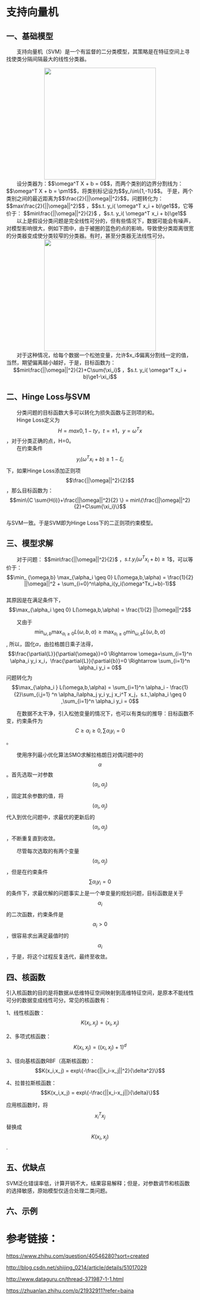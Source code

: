 <script type="text/javascript" src="http://cdn.mathjax.org/mathjax/latest/MathJax.js?config=TeX-AMS-MML_HTMLorMML"></script>

# 支持向量机

## 一、基础模型
&emsp;&emsp;支持向量机（SVM）是一个有监督的二分类模型，其策略是在特征空间上寻找使类分隔间隔最大的线性分类器。  
<div align="center"><img width="300" height="300" src="https://xiaotaosky.github.io/blog/svm-1.png"/></div>
&emsp;&emsp;设分类器为：$$\omega^T X + b = 0$$，而两个类别的边界分割线为：$$\omega^T X + b = \pm1$$，将类别标记设为$$y_i\in\{1,-1\}$$。
于是，两个类别之间的最近距离为$$\frac{2}{||\omega||^2}$$，问题转化为：$$max\frac{2}{||\omega||^2}$$ ，$$s.t. y_i( \omega^T x_i + b)\ge1$$，它等价于：  $$min\frac{||\omega||^2}{2}$ ，$s.t. y_i( \omega^T x_i + b)\ge1$$  
&emsp;&emsp;以上是假设分类问题是完全线性可分的，但有些情况下，数据可能会有噪声，对模型影响很大，例如下图中，由于被圈的蓝色的点的影响，导致使分类距离很宽的分类器变成使分类较窄的分类器。有时，甚至分类器无法线性可分。  
<div align="center"><img width="300" height="300" src="https://xiaotaosky.github.io/blog/svm-2.png"/></div>
&emsp;&emsp;对于这种情况，给每个数据一个松弛变量，允许$x_i$偏离分割线一定的值，当然，期望偏离越小越好，于是，目标函数为：  
<div align="center">$$min\frac{||\omega||^2}{2}+C\sum{\xi_i}$ ，$s.t. y_i( \omega^T x_i + b)\ge1-\xi_i$$</div>  


## 二、Hinge Loss与SVM
&emsp;&emsp;分类问题的目标函数大多可以转化为损失函数与正则项的和。  
&emsp;&emsp;Hinge Loss定义为 $$H = max{0,1-ty}，t=\pm1，y=\omega^T x$$，对于分类正确的点，H=0。    
&emsp;&emsp;在约束条件 $$y_i( \omega^T x_i + b)\ge1-\xi_i$$下，如果Hinge Loss添加正则项$$\frac{||\omega||^2}{2}$$，那么目标函数为：  
$$min\{C \sum{H(i)}+\frac{||\omega||^2}{2} \} = min\{\frac{||\omega||^2}{2}+C\sum{\xi_i}\}$$  
与SVM一致。于是SVM即为Hinge Loss下的二正则项约束模型。

## 三、模型求解
&emsp;&emsp;对于问题： $$min\frac{||\omega||^2}{2}$ ，$s.t. y_i( \omega^T x_i + b)\ge1$$，可以等价于：  
$$\min_ {\omega,b} \max_{\alpha_i \geq 0} L(\omega,b,\alpha) = \frac{1}{2} ||\omega||^2 + \sum_{i=0}^n\alpha_i(y_i(\omega^Tx_i+b)-1)$$  
其原因是在满足条件下，$$\max_{\alpha_i \geq 0} L(\omega,b,\alpha) = \frac{1}{2} ||\omega||^2$$  

&emsp;&emsp;又由于 $$\min_ {\omega,b} \max_{\alpha_i \geq 0} L(\omega,b,\alpha) \geq \max_{\alpha_i \geq 0}\min_ {\omega,b} L(\omega,b,\alpha)$$,
所以，固化$\alpha$，由拉格朗日乘子法得，
$$\frac{\partial{L}}{\partial{\omega}}=0 \Rightarrow \omega=\sum_{i=1}^n \alpha_i y_i x_i，\frac{\partial{L}}{\partial{b}}=0 \Rightarrow \sum_{i=1}^n \alpha_i y_i = 0$$
问题转化为
$$\max_{\alpha_i }   L(\omega,b,\alpha) = \sum_{i=1}^n \alpha_i - \frac{1}{2}\sum_{i,j=1} ^n \alpha_i\alpha_j y_i y_j x_i^T x_j，s.t.,\alpha_i \geq 0 ,\sum_{i=1}^n \alpha_i y_i = 0$$  

&emsp;&emsp;在数据不太干净，引入松弛变量的情况下，也可以有类似的推导：目标函数不变，约束条件为$$C \geq \alpha_i \geq 0 ,\sum \alpha_i y_i = 0$$。  

&emsp;&emsp;使用序列最小优化算法SMO求解拉格朗日对偶问题中的$$\alpha$$。首先选取一对参数$$(\alpha_i,\alpha_j)$$，固定其余参数的值，将$$(\alpha_i,\alpha_j)$$代入到优化问题中，求最优的更新后的$$(\alpha_i,\alpha_j)$$，不断重复直到收敛。  

&emsp;&emsp;尽管每次选取的有两个变量$$(\alpha_i,\alpha_j)$$，但是在约束条件$$\sum \alpha_i y_i = 0$$的条件下，求最优解的问题事实上是一个单变量的规划问题，目标函数是关于$$\alpha_i$$的二次函数，约束条件是$$\alpha_i>0$$，很容易求出满足最值时的$$\alpha_i$$，于是，将这个过程反复迭代，最终至收敛。  

## 四、核函数
引入核函数的目的是将数据从低维特征空间映射到高维特征空间，是原本不能线性可分的数据变成线性可分。常见的核函数有：  

1、线性核函数：$$K(x_i,x_j) = (x_i,x_j)$$  

2、多项式核函数：$$K(x_i,x_j) = ((x_i,x_j)+1)^d $$  

3、径向基核函数RBF（高斯核函数）：$$K(x_i,x_j) = exp\{-\frac{||x_i-x_j||^2}{\delta^2}\}$$ 

4、拉普拉斯核函数：$$K(x_i,x_j) = exp\{-\frac{||x_i-x_j||}{\delta}\}$$  

应用核函数时，将$$x_i^T x_j$$替换成$$K(x_i,x_j)$$.

 ## 五、优缺点
SVM泛化错误率低，计算开销不大，结果容易解释；但是，对参数调节和核函数的选择敏感，原始模型仅适合处理二类问题。  


## 六、示例

# 参考链接：  

https://www.zhihu.com/question/40546280?sort=created  

http://blog.csdn.net/shijing_0214/article/details/51017029  

http://www.dataguru.cn/thread-371987-1-1.html  

https://zhuanlan.zhihu.com/p/21932911?refer=baina  






